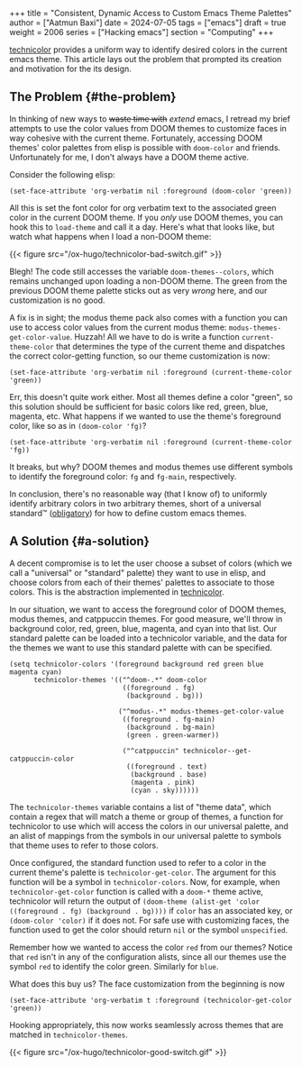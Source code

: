 +++
title = "Consistent, Dynamic Access to Custom Emacs Theme Palettes"
author = ["Aatmun Baxi"]
date = 2024-07-05
tags = ["emacs"]
draft = true
weight = 2006
series = ["Hacking emacs"]
section = "Computing"
+++

<div class="tldr">

[technicolor](https:github.com/aatmunbaxi/technicolor) provides a uniform way to identify desired colors in the current emacs theme. This article lays out the problem that prompted its creation and motivation for the its design.

</div>

<!--more-->


## The Problem {#the-problem}

In thinking of new ways to ~~waste time with~~ _extend_ emacs, I retread my brief attempts to use the color values from DOOM themes to customize faces in way cohesive with the current theme.
Fortunately, accessing DOOM themes' color palettes from elisp is possible with `doom-color` and friends.
Unfortunately for me, I don't always have a DOOM theme active.

Consider the following elisp:

```emacs-lisp
(set-face-attribute 'org-verbatim nil :foreground (doom-color 'green))
```

All this is set the font color for org verbatim text to the associated green color in the current DOOM theme.
If you _only_ use DOOM themes, you can hook this to `load-theme` and call it a day.
Here's what that looks like, but watch what happens when I load a non-DOOM theme:

{{< figure src="/ox-hugo/technicolor-bad-switch.gif" >}}

Blegh!
The code still accesses the variable `doom-themes--colors`, which remains unchanged upon loading a non-DOOM theme.
The green from the previous DOOM theme palette sticks out as very _wrong_ here, and our customization is no good.

A fix is in sight; the modus theme pack also comes with a function you can use to access color values from the current modus theme: `modus-themes-get-color-value`.
Huzzah!
All we have to do is write a function `current-theme-color` that determines the type of the current theme and dispatches the correct color-getting function, so our theme customization is now:

```emacs-lisp
(set-face-attribute 'org-verbatim nil :foreground (current-theme-color 'green))
```

Err, this doesn't quite work either.
Most all themes define a color "green", so this solution should be sufficient for basic colors like red, green, blue, magenta, etc.
What happens if we wanted to use the theme's foreground color, like so as in `(doom-color 'fg)`?

```emacs-lisp
(set-face-attribute 'org-verbatim nil :foreground (current-theme-color 'fg))
```

It breaks, but why?
DOOM themes and modus themes use different symbols to identify the foreground color: `fg` and `fg-main`, respectively.

In conclusion, there's no reasonable way (that I know of) to uniformly identify arbitrary colors in two arbitrary themes, short of a universal standard™ ([obligatory](https://xkcd.com/927/)) for how to define custom emacs themes.


## A Solution {#a-solution}

A decent compromise is to let the user choose a subset of colors (which we call a "universal" or "standard" palette) they want to use in elisp, and choose colors from each of their themes' palettes to associate to those colors.
This is the abstraction implemented in [technicolor](https://github.com/aatmunbaxi/technicolor).

In our situation, we want to access the foreground color of DOOM themes, modus themes, and catppuccin themes.
For good measure, we'll throw in background color, red, green, blue, magenta, and cyan into that list.
Our standard palette can be loaded into a technicolor variable, and the data for the themes we want to use this standard palette with can be specified.

```emacs-lisp
(setq technicolor-colors '(foreground background red green blue magenta cyan)
      technicolor-themes '(("^doom-.*" doom-color
                            ((foreground . fg)
                             (background . bg)))

                           ("^modus-.*" modus-themes-get-color-value
                            ((foreground . fg-main)
                             (background . bg-main)
                             (green . green-warmer))

                            ("^catppuccin" technicolor--get-catppuccin-color
                             ((foreground . text)
                              (background . base)
                              (magenta . pink)
                              (cyan . sky))))))
```

The `technicolor-themes` variable contains a list of "theme data", which contain a regex that will match a theme or group of themes, a function for technicolor to use which will access the colors in our universal palette, and an alist of mappings from the symbols in our universal palette to symbols that theme uses to refer to those colors.

Once configured, the standard function used to refer to a color in the current theme's palette is `technicolor-get-color`.
The argument for this function will be a symbol in `technicolor-colors`.
Now, for example, when `technicolor-get-color` function is called with a `doom-*` theme active, technicolor will return the output of `(doom-theme (alist-get 'color ((foreground . fg) (background . bg))))` if `color` has an associated key, or `(doom-color 'color)` if it does not.
For safe use with customizing faces, the function used to get the color should return `nil` or the symbol `unspecified`.

Remember how we wanted to access the color `red` from our themes?
Notice that `red` isn't in any of the configuration alists, since all our themes use the symbol `red` to identify the color green.
Similarly for `blue`.

What does this buy us?
The face customization from the beginning is now

```emacs-lisp
(set-face-attribute 'org-verbatim t :foreground (technicolor-get-color 'green))
```

Hooking appropriately, this now works seamlessly across themes that are matched in `technicolor-themes`.

{{< figure src="/ox-hugo/technicolor-good-switch.gif" >}}

